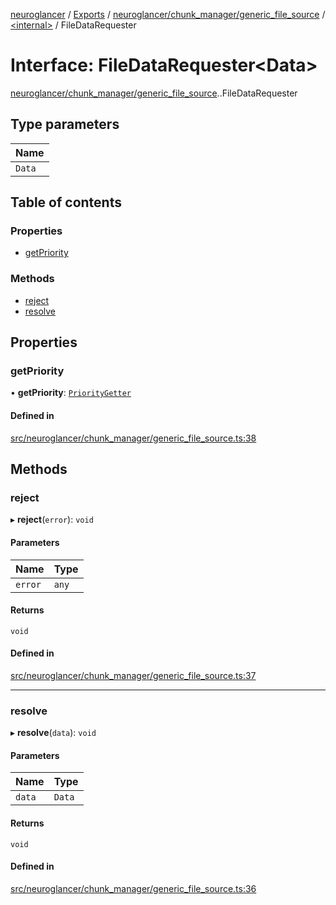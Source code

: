 [neuroglancer](../README.md) / [Exports](../modules.md) / [neuroglancer/chunk\_manager/generic\_file\_source](../modules/neuroglancer_chunk_manager_generic_file_source.md) / [<internal\>](../modules/neuroglancer_chunk_manager_generic_file_source._internal_.md) / FileDataRequester

# Interface: FileDataRequester<Data\>

[neuroglancer/chunk_manager/generic_file_source](../modules/neuroglancer_chunk_manager_generic_file_source.md).[<internal>](../modules/neuroglancer_chunk_manager_generic_file_source._internal_.md).FileDataRequester

## Type parameters

| Name |
| :------ |
| `Data` |

## Table of contents

### Properties

- [getPriority](neuroglancer_chunk_manager_generic_file_source._internal_.FileDataRequester.md#getpriority)

### Methods

- [reject](neuroglancer_chunk_manager_generic_file_source._internal_.FileDataRequester.md#reject)
- [resolve](neuroglancer_chunk_manager_generic_file_source._internal_.FileDataRequester.md#resolve)

## Properties

### getPriority

• **getPriority**: [`PriorityGetter`](../modules/neuroglancer_chunk_manager_generic_file_source.md#prioritygetter)

#### Defined in

[src/neuroglancer/chunk_manager/generic_file_source.ts:38](https://github.com/ActiveBrainAtlas2/neuroglancer/blob/034b457d/src/neuroglancer/chunk_manager/generic_file_source.ts#L38)

## Methods

### reject

▸ **reject**(`error`): `void`

#### Parameters

| Name | Type |
| :------ | :------ |
| `error` | `any` |

#### Returns

`void`

#### Defined in

[src/neuroglancer/chunk_manager/generic_file_source.ts:37](https://github.com/ActiveBrainAtlas2/neuroglancer/blob/034b457d/src/neuroglancer/chunk_manager/generic_file_source.ts#L37)

___

### resolve

▸ **resolve**(`data`): `void`

#### Parameters

| Name | Type |
| :------ | :------ |
| `data` | `Data` |

#### Returns

`void`

#### Defined in

[src/neuroglancer/chunk_manager/generic_file_source.ts:36](https://github.com/ActiveBrainAtlas2/neuroglancer/blob/034b457d/src/neuroglancer/chunk_manager/generic_file_source.ts#L36)
